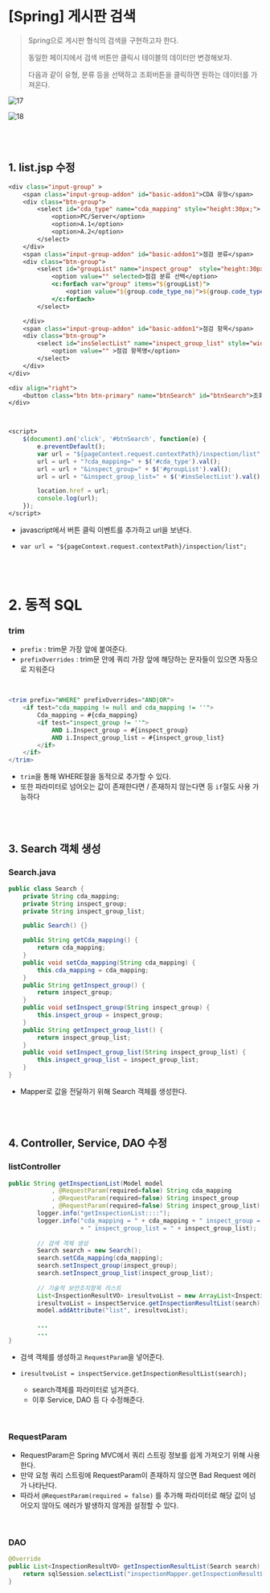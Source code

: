 # [Spring] 게시판 검색



> Spring으로 게시판 형식의 검색을 구현하고자 한다.
>
> 동일한 페이지에서 검색 버튼만 클릭시 테이블의 데이터만 변경해보자.
>
> 다음과 같이 유형, 분류 등을 선택하고 조회버튼을 클릭하면 원하는 데이터를 가져온다.

![17](https://user-images.githubusercontent.com/65323733/86904507-c92b7d80-c14b-11ea-9917-f079822abb5c.PNG)

![18](https://user-images.githubusercontent.com/65323733/86904520-ce88c800-c14b-11ea-8f80-5b1266c2a101.PNG)

<br>

<br>

## 1. list.jsp 수정

```jsp
<div class="input-group" >
    <span class="input-group-addon" id="basic-addon1">CDA 유형</span>
    <div class="btn-group">         
        <select id="cda_type" name="cda_mapping" style="height:30px;">
            <option>PC/Server</option>
            <option>A.1</option>
            <option>A.2</option>
        </select>
    </div>
    <span class="input-group-addon" id="basic-addon1">점검 분류</span>
    <div class="btn-group">
        <select id="groupList" name="inspect_group"  style="height:30px;" onchange="categoryChange(this)">
            <option value="" selected>점검 분류 선택</option>
            <c:forEach var="group" items="${groupList}">
                <option value="${group.code_type_no}">${group.code_type_name}</option>
            </c:forEach>
        </select>

    </div>
    <span class="input-group-addon" id="basic-addon1">점검 항목</span>
    <div class="btn-group">
        <select id="insSelectList" name="inspect_group_list" style="width:440px; height:30px;">
            <option value="" >점검 항목명</option>
        </select>
    </div>
</div>

<div align="right">
    <button class="btn btn-primary" name="btnSearch" id="btnSearch">조회</button>
</div>  



<script>
    $(document).on('click', '#btnSearch', function(e) {
        e.preventDefault();
        var url = "${pageContext.request.contextPath}/inspection/list";
        url = url + "?cda_mapping=" + $('#cda_type').val();
        url = url + "&inspect_group=" + $('#groupList').val();
        url = url + "&inspect_group_list=" + $('#insSelectList').val();

        location.href = url;
        console.log(url);
    });
</script>
```

- javascript에서 버튼 클릭 이벤트를 추가하고 url을 보낸다.

- `var url = "${pageContext.request.contextPath}/inspection/list";`

<br>

<br>

# 2. 동적 SQL

### trim

- `prefix` : trim문 가장 앞에 붙여준다.
- `prefixOverrides` : trim문 안에 쿼리 가장 앞에 해당하는 문자들이 있으면 자동으로 지워준다

<br>

```sql
<trim prefix="WHERE" prefixOverrides="AND|OR">
	<if test="cda_mapping != null and cda_mapping != ''">
		Cda_mapping = #{cda_mapping} 
		<if test="inspect_group != ''">
			AND i.Inspect_group = #{inspect_group} 
			AND i.Inspect_group_list = #{inspect_group_list}
		</if>
	</if>
</trim>
```

- `trim`을 통해 WHERE절을 동적으로 추가할 수 있다.
- 또한 파라미터로 넘어오는 값이 존재한다면 / 존재하지 않는다면 등 `if`절도 사용 가능하다

<br>

<br>

## 3. Search 객체 생성

### Search.java

```java
public class Search {
    private String cda_mapping;
    private String inspect_group;
    private String inspect_group_list;

    public Search() {}

    public String getCda_mapping() {
        return cda_mapping;
    }
    public void setCda_mapping(String cda_mapping) {
        this.cda_mapping = cda_mapping;
    }
    public String getInspect_group() {
        return inspect_group;
    }
    public void setInspect_group(String inspect_group) {
        this.inspect_group = inspect_group;
    }
    public String getInspect_group_list() {
        return inspect_group_list;
    }
    public void setInspect_group_list(String inspect_group_list) {
        this.inspect_group_list = inspect_group_list;
    }
}
```

- Mapper로 값을 전달하기 위해 Search 객체를 생성한다.

<br><br>

## 4. Controller, Service, DAO 수정

### listController

```java
public String getInspectionList(Model model
			, @RequestParam(required=false) String cda_mapping
			, @RequestParam(required=false) String inspect_group
			, @RequestParam(required=false) String inspect_group_list) throws Exception{
		logger.info("getInspectionList::::");
		logger.info("cda_mapping = " + cda_mapping + " inspect_group = " + inspect_group
					+ " inspect_group_list = " + inspect_group_list);
		
		// 검색 객체 생성
		Search search = new Search();
		search.setCda_mapping(cda_mapping);
		search.setInspect_group(inspect_group);
		search.setInspect_group_list(inspect_group_list);
		
		// 기술적 보안조치항목 리스트
		List<InspectionResultVO> iresultvoList = new ArrayList<InspectionResultVO>();
		iresultvoList = inspectService.getInspectionResultList(search);
		model.addAttribute("list", iresultvoList);	
    
    	...
        ...
}
```

- 검색 객체를 생성하고 `RequestParam`을 넣어준다.

- `iresultvoList = inspectService.getInspectionResultList(search);`
  - search객체를 파라미터로 넘겨준다.
  - 이후 Service, DAO 등 다 수정해준다.

<br>

### RequestParam

- RequestParam은 Spring MVC에서 쿼리 스트링 정보를 쉽게 가져오기 위해 사용한다.
- 만약 요청 쿼리 스트링에 RequestParam이 존재하지 않으면 Bad Request 에러가 나타난다.
- 따라서 `@RequestParam(required = false)` 를 추가해 파라미터로 해당 값이 넘어오지 않아도 에러가 발생하지 않게끔 설정할 수 있다.

<br>

### DAO

```java
@Override
public List<InspectionResultVO> getInspectionResultList(Search search) {
    return sqlSession.selectList("inspectionMapper.getInspectionResultList", search);
}
```

<br>

